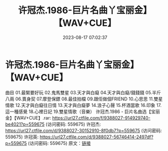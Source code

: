 ﻿---
title: 许冠杰.1986-巨片名曲丫宝丽金】【WAV+CUE】
date: 2023-08-17 07:02:37
categories: WAV车载音乐、镜像
tags: 华语中文
---
# 许冠杰.1986-巨片名曲丫宝丽金】【WAV+CUE】

曲目
01.最緊要好玩
02.鬼馬雙星
03.天才與白癡
04.天才與白癡/錢錢錢
05.半斤八兩
06.賣身契
07.摩登保鏢
08.最佳拍檔
09.跟佢做個FRIEND
10.心思思
11.雙星情歌
12.天才與白癡往日情
13.天才與白癡夢
14.浪子心聲
15.杯酒當歌
16.印象
17.這一種感覺
18.心裡日記
19.雙星情歌（音樂）
许冠杰.1986 - 巨片名曲选【宝丽金】【WAV+CUE】.rar: https://url27.ctfile.com/f/9388027-914929740-be4021?p=559675
(访问密码: 559675)
许冠杰: https://url27.ctfile.com/d/9388027-30152910-8f0db7?p=559675
(访问密码: 559675)
许冠英: https://url27.ctfile.com/d/9388027-56746414-2497df?p=559675
(访问密码: 559675)
原文：[链接](https://blog.sina.com.cn/s/blog_1647c7e7601031356.html)